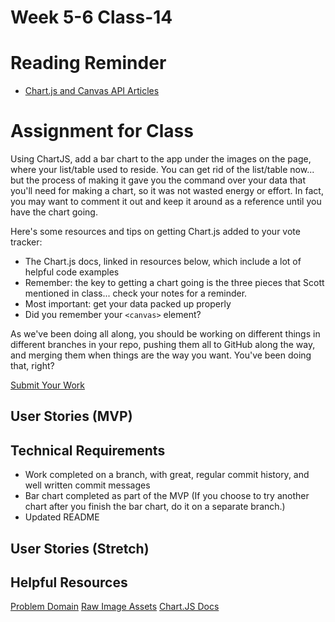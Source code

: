 # Week 5-6 Class-14

# Reading Reminder
* [Chart.js and Canvas API Articles](https://canvas.instructure.com/courses/1015286/modules/items/9246725)

# Assignment for Class

Using ChartJS, add a bar chart to the app under the images on the page, where your list/table used to reside. You can get rid of the list/table now... but the process of making it gave you the command over your data that you'll need for making a chart, so it was not wasted energy or effort. In fact, you may want to comment it out and keep it around as a reference until you have the chart going.

Here's some resources and tips on getting Chart.js added to your vote tracker:
- The Chart.js docs, linked in resources below, which include a lot of helpful code examples
- Remember: the key to getting a chart going is the three pieces that Scott mentioned in class... check your notes for a reminder.
- Most important: get your data packed up properly
- Did you remember your `<canvas>` element?

As we've been doing all along, you should be working on different things in different branches in your repo, pushing them all to GitHub along the way, and merging them when things are the way you want. You've been doing that, right?

[Submit Your Work](https://canvas.instructure.com/courses/1015286/modules/items/9246726)

## User Stories (MVP)


## Technical Requirements
 - Work completed on a branch, with great, regular commit history, and well written commit messages
 - Bar chart completed as part of the MVP (If you choose to try another chart after you finish the bar chart, do it on a separate branch.)
 - Updated README

## User Stories (Stretch)


## Helpful Resources
[Problem Domain](../assets/README.md)
[Raw Image Assets](../assets/imgs)
[Chart.JS Docs](http://www.chartjs.org/docs)
